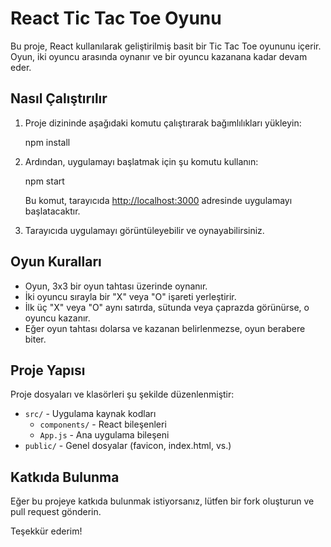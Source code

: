 # React Tic Tac Toe Oyunu

Bu proje, React kullanılarak geliştirilmiş basit bir Tic Tac Toe oyununu içerir. Oyun, iki oyuncu arasında oynanır ve bir oyuncu kazanana kadar devam eder.

## Nasıl Çalıştırılır

1. Proje dizininde aşağıdaki komutu çalıştırarak bağımlılıkları yükleyin:

    npm install

2. Ardından, uygulamayı başlatmak için şu komutu kullanın:

    npm start

    Bu komut, tarayıcıda [http://localhost:3000](http://localhost:3000) adresinde uygulamayı başlatacaktır.

3. Tarayıcıda uygulamayı görüntüleyebilir ve oynayabilirsiniz.

## Oyun Kuralları

- Oyun, 3x3 bir oyun tahtası üzerinde oynanır.
- İki oyuncu sırayla bir "X" veya "O" işareti yerleştirir.
- İlk üç "X" veya "O" aynı satırda, sütunda veya çaprazda görünürse, o oyuncu kazanır.
- Eğer oyun tahtası dolarsa ve kazanan belirlenmezse, oyun berabere biter.

## Proje Yapısı

Proje dosyaları ve klasörleri şu şekilde düzenlenmiştir:

- `src/` - Uygulama kaynak kodları
  - `components/` - React bileşenleri
  - `App.js` - Ana uygulama bileşeni
- `public/` - Genel dosyalar (favicon, index.html, vs.)

## Katkıda Bulunma

Eğer bu projeye katkıda bulunmak istiyorsanız, lütfen bir fork oluşturun ve pull request gönderin.

Teşekkür ederim!
